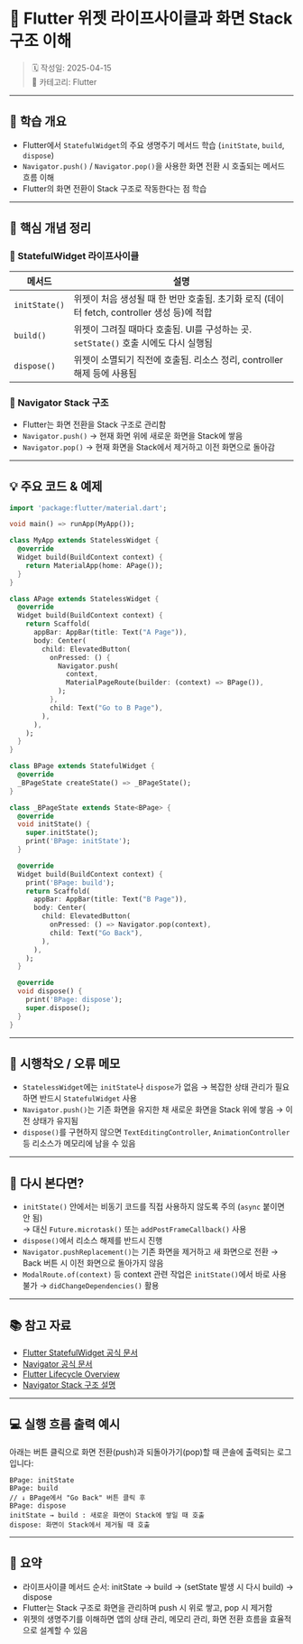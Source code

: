# 📌 Flutter 위젯 라이프사이클과 화면 Stack 구조 이해

> 🗓️ 작성일: 2025-04-15  
> 📂 카테고리: Flutter

---

## 🧠 학습 개요

- Flutter에서 `StatefulWidget`의 주요 생명주기 메서드 학습 (`initState`, `build`, `dispose`)  
- `Navigator.push()` / `Navigator.pop()`을 사용한 화면 전환 시 호출되는 메서드 흐름 이해  
- Flutter의 화면 전환이 Stack 구조로 작동한다는 점 학습

---

## 📌 핵심 개념 정리

### 🔹 StatefulWidget 라이프사이클

| 메서드       | 설명 |
|--------------|------|
| `initState()` | 위젯이 처음 생성될 때 한 번만 호출됨. 초기화 로직 (데이터 fetch, controller 생성 등)에 적합 |
| `build()`     | 위젯이 그려질 때마다 호출됨. UI를 구성하는 곳. `setState()` 호출 시에도 다시 실행됨 |
| `dispose()`   | 위젯이 소멸되기 직전에 호출됨. 리소스 정리, controller 해제 등에 사용됨 |

### 🔹 Navigator Stack 구조

- Flutter는 화면 전환을 Stack 구조로 관리함
- `Navigator.push()` → 현재 화면 위에 새로운 화면을 Stack에 쌓음
- `Navigator.pop()` → 현재 화면을 Stack에서 제거하고 이전 화면으로 돌아감

---

## 💡 주요 코드 & 예제

```dart
import 'package:flutter/material.dart';

void main() => runApp(MyApp());

class MyApp extends StatelessWidget {
  @override
  Widget build(BuildContext context) {
    return MaterialApp(home: APage());
  }
}

class APage extends StatelessWidget {
  @override
  Widget build(BuildContext context) {
    return Scaffold(
      appBar: AppBar(title: Text("A Page")),
      body: Center(
        child: ElevatedButton(
          onPressed: () {
            Navigator.push(
              context,
              MaterialPageRoute(builder: (context) => BPage()),
            );
          },
          child: Text("Go to B Page"),
        ),
      ),
    );
  }
}

class BPage extends StatefulWidget {
  @override
  _BPageState createState() => _BPageState();
}

class _BPageState extends State<BPage> {
  @override
  void initState() {
    super.initState();
    print('BPage: initState');
  }

  @override
  Widget build(BuildContext context) {
    print('BPage: build');
    return Scaffold(
      appBar: AppBar(title: Text("B Page")),
      body: Center(
        child: ElevatedButton(
          onPressed: () => Navigator.pop(context),
          child: Text("Go Back"),
        ),
      ),
    );
  }

  @override
  void dispose() {
    print('BPage: dispose');
    super.dispose();
  }
}
```

---

## 🧩 시행착오 / 오류 메모

- `StatelessWidget`에는 `initState`나 `dispose`가 없음 → 복잡한 상태 관리가 필요하면 반드시 `StatefulWidget` 사용  
- `Navigator.push()`는 기존 화면을 유지한 채 새로운 화면을 Stack 위에 쌓음 → 이전 상태가 유지됨  
- `dispose()`를 구현하지 않으면 `TextEditingController`, `AnimationController` 등 리소스가 메모리에 남을 수 있음

---

## 🔁 다시 본다면?

- `initState()` 안에서는 비동기 코드를 직접 사용하지 않도록 주의 (`async` 붙이면 안 됨)  
  → 대신 `Future.microtask()` 또는 `addPostFrameCallback()` 사용  
- `dispose()`에서 리소스 해제를 반드시 진행  
- `Navigator.pushReplacement()`는 기존 화면을 제거하고 새 화면으로 전환 → Back 버튼 시 이전 화면으로 돌아가지 않음  
- `ModalRoute.of(context)` 등 context 관련 작업은 `initState()`에서 바로 사용 불가 → `didChangeDependencies()` 활용

---

## 📚 참고 자료

- [Flutter StatefulWidget 공식 문서](https://api.flutter.dev/flutter/widgets/StatefulWidget-class.html)  
- [Navigator 공식 문서](https://docs.flutter.dev/cookbook/navigation/navigation-basics)  
- [Flutter Lifecycle Overview](https://docs.flutter.dev/perf/app-lifecycle)  
- [Navigator Stack 구조 설명](https://api.flutter.dev/flutter/widgets/Navigator-class.html)

---

## 💻 실행 흐름 출력 예시

아래는 버튼 클릭으로 화면 전환(push)과 되돌아가기(pop)할 때 콘솔에 출력되는 로그입니다:

```text
BPage: initState
BPage: build
// ↓ BPage에서 "Go Back" 버튼 클릭 후
BPage: dispose
initState → build : 새로운 화면이 Stack에 쌓일 때 호출
dispose: 화면이 Stack에서 제거될 때 호출
```
---

## 📌 요약
  - 라이프사이클 메서드 순서: initState → build → (setState 발생 시 다시 build) → dispose
  - Flutter는 Stack 구조로 화면을 관리하며 push 시 위로 쌓고, pop 시 제거함
  - 위젯의 생명주기를 이해하면 앱의 상태 관리, 메모리 관리, 화면 전환 흐름을 효율적으로 설계할 수 있음
